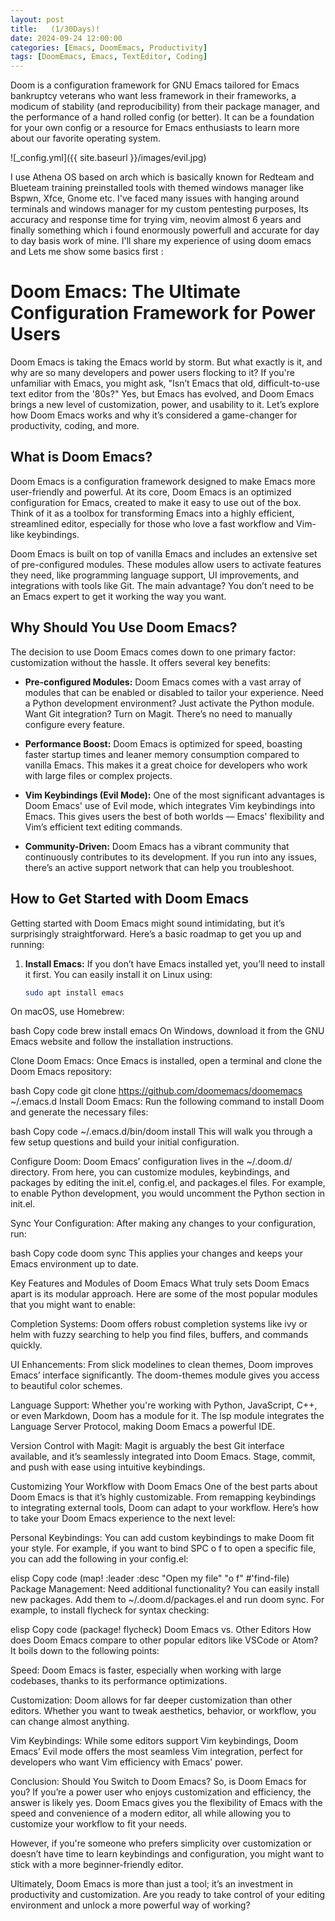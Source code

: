 ```yaml
---
layout: post
title:   (1/30Days)!
date: 2024-09-24 12:00:00
categories: [Emacs, DoomEmacs, Productivity]
tags: [DoomEmacs, Emacs, TextEditor, Coding]
---
```


Doom is a configuration framework for GNU Emacs tailored for Emacs bankruptcy veterans who want less framework in their frameworks, a modicum of stability (and reproducibility) from their package manager, and the performance of a hand rolled config (or better). It can be a foundation for your own config or a resource for Emacs enthusiasts to learn more about our favorite operating system.

![_config.yml]({{ site.baseurl }}/images/evil.jpg)

I use Athena OS based on arch which is basically known for Redteam and Blueteam training preinstalled tools with themed windows manager like Bspwn, Xfce, Gnome etc. I've faced many issues with hanging around terminals and windows manager for my custom pentesting purposes, Its accuracy and response time for trying vim, neovim almost 6 years and finally something which i found enormously powerfull and accurate for day to day basis work of mine. I'll share my experience of using doom emacs and Lets me show some basics first :

# **Doom Emacs: The Ultimate Configuration Framework for Power Users**

Doom Emacs is taking the Emacs world by storm. But what exactly is it, and why are so many developers and power users flocking to it? If you're unfamiliar with Emacs, you might ask, "Isn’t Emacs that old, difficult-to-use text editor from the '80s?" Yes, but Emacs has evolved, and Doom Emacs brings a new level of customization, power, and usability to it. Let’s explore how Doom Emacs works and why it’s considered a game-changer for productivity, coding, and more.

## **What is Doom Emacs?**

Doom Emacs is a configuration framework designed to make Emacs more user-friendly and powerful. At its core, Doom Emacs is an optimized configuration for Emacs, created to make it easy to use out of the box. Think of it as a toolbox for transforming Emacs into a highly efficient, streamlined editor, especially for those who love a fast workflow and Vim-like keybindings.

Doom Emacs is built on top of vanilla Emacs and includes an extensive set of pre-configured modules. These modules allow users to activate features they need, like programming language support, UI improvements, and integrations with tools like Git. The main advantage? You don’t need to be an Emacs expert to get it working the way you want.

## **Why Should You Use Doom Emacs?**

The decision to use Doom Emacs comes down to one primary factor: customization without the hassle. It offers several key benefits:

- **Pre-configured Modules:** Doom Emacs comes with a vast array of modules that can be enabled or disabled to tailor your experience. Need a Python development environment? Just activate the Python module. Want Git integration? Turn on Magit. There’s no need to manually configure every feature.
  
- **Performance Boost:** Doom Emacs is optimized for speed, boasting faster startup times and leaner memory consumption compared to vanilla Emacs. This makes it a great choice for developers who work with large files or complex projects.

- **Vim Keybindings (Evil Mode):** One of the most significant advantages is Doom Emacs' use of Evil mode, which integrates Vim keybindings into Emacs. This gives users the best of both worlds — Emacs' flexibility and Vim’s efficient text editing commands.

- **Community-Driven:** Doom Emacs has a vibrant community that continuously contributes to its development. If you run into any issues, there’s an active support network that can help you troubleshoot.

## **How to Get Started with Doom Emacs**

Getting started with Doom Emacs might sound intimidating, but it’s surprisingly straightforward. Here’s a basic roadmap to get you up and running:

1. **Install Emacs:** If you don’t have Emacs installed yet, you’ll need to install it first. You can easily install it on Linux using:
   ```bash
   sudo apt install emacs
On macOS, use Homebrew:

bash
Copy code
brew install emacs
On Windows, download it from the GNU Emacs website and follow the installation instructions.

Clone Doom Emacs: Once Emacs is installed, open a terminal and clone the Doom Emacs repository:

bash
Copy code
git clone https://github.com/doomemacs/doomemacs ~/.emacs.d
Install Doom Emacs: Run the following command to install Doom and generate the necessary files:

bash
Copy code
~/.emacs.d/bin/doom install
This will walk you through a few setup questions and build your initial configuration.

Configure Doom: Doom Emacs’ configuration lives in the ~/.doom.d/ directory. From here, you can customize modules, keybindings, and packages by editing the init.el, config.el, and packages.el files. For example, to enable Python development, you would uncomment the Python section in init.el.

Sync Your Configuration: After making any changes to your configuration, run:

bash
Copy code
doom sync
This applies your changes and keeps your Emacs environment up to date.

Key Features and Modules of Doom Emacs
What truly sets Doom Emacs apart is its modular approach. Here are some of the most popular modules that you might want to enable:

Completion Systems: Doom offers robust completion systems like ivy or helm with fuzzy searching to help you find files, buffers, and commands quickly.

UI Enhancements: From slick modelines to clean themes, Doom improves Emacs’ interface significantly. The doom-themes module gives you access to beautiful color schemes.

Language Support: Whether you're working with Python, JavaScript, C++, or even Markdown, Doom has a module for it. The lsp module integrates the Language Server Protocol, making Doom Emacs a powerful IDE.

Version Control with Magit: Magit is arguably the best Git interface available, and it’s seamlessly integrated into Doom Emacs. Stage, commit, and push with ease using intuitive keybindings.

Customizing Your Workflow with Doom Emacs
One of the best parts about Doom Emacs is that it’s highly customizable. From remapping keybindings to integrating external tools, Doom can adapt to your workflow. Here’s how to take your Doom Emacs experience to the next level:

Personal Keybindings: You can add custom keybindings to make Doom fit your style. For example, if you want to bind SPC o f to open a specific file, you can add the following in your config.el:

elisp
Copy code
(map! :leader
      :desc "Open my file" "o f" #'find-file)
Package Management: Need additional functionality? You can easily install new packages. Add them to ~/.doom.d/packages.el and run doom sync. For example, to install flycheck for syntax checking:

elisp
Copy code
(package! flycheck)
Doom Emacs vs. Other Editors
How does Doom Emacs compare to other popular editors like VSCode or Atom? It boils down to the following points:

Speed: Doom Emacs is faster, especially when working with large codebases, thanks to its performance optimizations.

Customization: Doom allows for far deeper customization than other editors. Whether you want to tweak aesthetics, behavior, or workflow, you can change almost anything.

Vim Keybindings: While some editors support Vim keybindings, Doom Emacs’ Evil mode offers the most seamless Vim integration, perfect for developers who want Vim efficiency with Emacs' power.

Conclusion: Should You Switch to Doom Emacs?
So, is Doom Emacs for you? If you’re a power user who enjoys customization and efficiency, the answer is likely yes. Doom Emacs gives you the flexibility of Emacs with the speed and convenience of a modern editor, all while allowing you to customize your workflow to fit your needs.

However, if you're someone who prefers simplicity over customization or doesn’t have time to learn keybindings and configuration, you might want to stick with a more beginner-friendly editor.

Ultimately, Doom Emacs is more than just a tool; it’s an investment in productivity and customization. Are you ready to take control of your editing environment and unlock a more powerful way of working?



